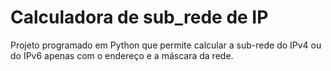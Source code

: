 # Calculadora de sub_rede de IP

Projeto programado em Python que permite calcular a sub-rede do IPv4 ou do IPv6 apenas com o endereço e a máscara da rede.
